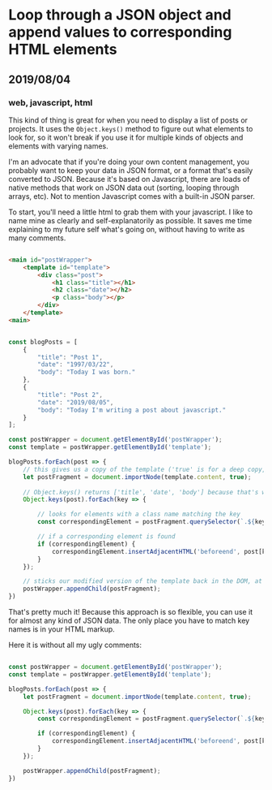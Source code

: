 # Loop through a JSON object and append values to corresponding HTML elements
## 2019/08/04
### web, javascript, html

This kind of thing is great for when you need to display a list of posts or projects.  It uses the ```Object.keys()``` method to figure out what elements to look for, so it won't break if you use it for multiple kinds of objects and elements with varying names.

I'm an advocate that if you're doing your own content management, you probably want to keep your data in JSON format, or a format that's easily converted to JSON. Because it's based on Javascript, there are loads of native methods that work on JSON data out (sorting, looping through arrays, etc). Not to mention Javascript comes with a built-in JSON parser.

To start, you'll need a little html to grab them with your javascript. I like to name mine as clearly and self-explanatorily as possible. It saves me time explaining to my future self what's going on, without having to write as many comments.

```html

<main id="postWrapper">
    <template id="template">
        <div class="post">
            <h1 class="title"></h1>
            <h2 class="date"></h2>
            <p class="body"></p>
        </div>
    </template>
<main>

```

```javascript

const blogPosts = [
    {
        "title": "Post 1",
        "date": "1997/03/22",
        "body": "Today I was born."
    },
    {
        "title": "Post 2",
        "date": "2019/08/05",
        "body": "Today I'm writing a post about javascript."
    }
];

const postWrapper = document.getElementById('postWrapper');
const template = postWrapper.getElementById('template');

blogPosts.forEach(post => {
    // this gives us a copy of the template ('true' is for a deep copy, which includes all descendants of the parent)
    let postFragment = document.importNode(template.content, true);
    
    // Object.keys() returns ['title', 'date', 'body'] because that's what we've named the key/value pairs for each post in our JSON
    Object.keys(post).forEach(key => {

        // looks for elements with a class name matching the key
        const correspondingElement = postFragment.querySelector(`.${key}`);

        // if a corresponding element is found
        if (correspondingElement) {
            correspondingElement.insertAdjacentHTML('beforeend', post[key]);
        }
    });

    // sticks our modified version of the template back in the DOM, at the end of our wrapper
    postWrapper.appendChild(postFragment);
})

```

That's pretty much it! Because this approach is so flexible, you can use it for almost any kind of JSON data. The only place you have to match key names is in your HTML markup.

Here it is without all my ugly comments:

```javascript

const postWrapper = document.getElementById('postWrapper');
const template = postWrapper.getElementById('template');

blogPosts.forEach(post => {
    let postFragment = document.importNode(template.content, true);

    Object.keys(post).forEach(key => {
        const correspondingElement = postFragment.querySelector(`.${key}`);

        if (correspondingElement) {
            correspondingElement.insertAdjacentHTML('beforeend', post[key]);
        }
    });

    postWrapper.appendChild(postFragment);
})

```
